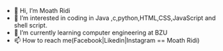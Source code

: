 - 👋 Hi, I’m Moath Ridi
- 👀 I’m interested in coding in Java ,c,python,HTML,CSS,JavaScript and shell script.
- 🌱 I’m currently learning computer engineering at BZU
- 📫 How to reach me(Facebook|Likedin|Instagram == Moath Ridi) 

<!---
moathRidi/moathRidi is a ✨ special ✨ repository because its `README.md` (this file) appears on your GitHub profile.
You can click the Preview link to take a look at your changes.
--->
